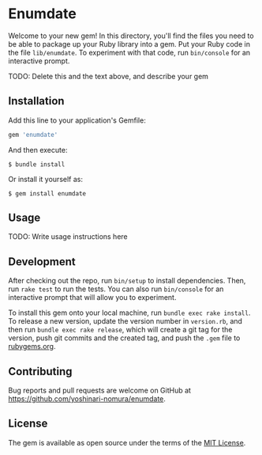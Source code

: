 # Enumdate

Welcome to your new gem! In this directory, you'll find the files you need to be able to package up your Ruby library into a gem. Put your Ruby code in the file `lib/enumdate`. To experiment with that code, run `bin/console` for an interactive prompt.

TODO: Delete this and the text above, and describe your gem

## Installation

Add this line to your application's Gemfile:

```ruby
gem 'enumdate'
```

And then execute:

    $ bundle install

Or install it yourself as:

    $ gem install enumdate

## Usage

TODO: Write usage instructions here

## Development

After checking out the repo, run `bin/setup` to install dependencies. Then, run `rake test` to run the tests. You can also run `bin/console` for an interactive prompt that will allow you to experiment.

To install this gem onto your local machine, run `bundle exec rake install`. To release a new version, update the version number in `version.rb`, and then run `bundle exec rake release`, which will create a git tag for the version, push git commits and the created tag, and push the `.gem` file to [rubygems.org](https://rubygems.org).

## Contributing

Bug reports and pull requests are welcome on GitHub at https://github.com/yoshinari-nomura/enumdate.

## License

The gem is available as open source under the terms of the [MIT License](https://opensource.org/licenses/MIT).
